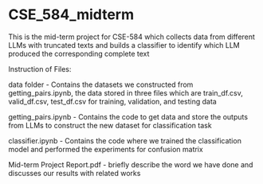 # CSE_584_midterm

This is the mid-term project for CSE-584 which collects data from different LLMs with truncated texts and builds a classifier to identify which LLM produced the corresponding complete text


Instruction of Files:

data folder - Contains the datasets we constructed from getting_pairs.ipynb, the data stored in three files which are train_df.csv, valid_df.csv, test_df.csv for training, validation, and testing data

getting_pairs.ipynb - Contains the code to get data and store the outputs from LLMs to construct the new dataset for classification task

classifier.ipynb - Contains the code where we trained the classification model and performed the experiments for confusion matrix

Mid-term Project Report.pdf - briefly describe the word we have done and discusses our results with related works
